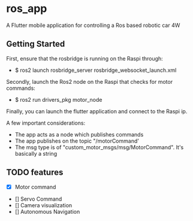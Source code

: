 # ros_app

A Flutter mobile application for controlling a Ros based robotic car 4W

## Getting Started

First, ensure that the rosbridge is running on the Raspi through:
- $ ros2 launch rosbridge_server rosbridge_websocket_launch.xml

Secondly, launch the Ros2 node on the Raspi that checks for motor commands:
- $ ros2 run drivers_pkg motor_node

Finally, you can launch the flutter application and connect to the Raspi ip.

A few important considerations:
- The app acts as a node which publishes commands
- The app publishes on the topic "/motorCommand'
- The msg type is of "custom_motor_msgs/msg/MotorCommand". It's basically a string


## TODO features
- [x] Motor command
- [] Servo Command
- [] Camera visualization
- [] Autonomous Navigation
